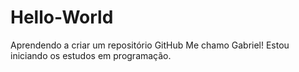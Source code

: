 # Hello-World
Aprendendo a criar um repositório GitHub
Me chamo Gabriel!
Estou iniciando os estudos em programação.
